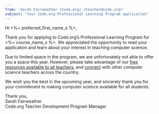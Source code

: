 ```yaml
---
from: 'Sarah Fairweather (Code.org) <teacher@code.org>'  
subject: "Your Code.org Professional Learning Program application"
---
```

Hi <%= preferred_first_name_s %>,

Thank you for applying to Code.org’s Professional Learning Program for <%= course_name_s %>. We appreciated the opportunity to read your application and learn about your interest in teaching computer science.

Due to limited space in the program, we are unfortunately not able to offer you a space this year. However, please take advantage of our [free resources available to all teachers](https://code.org/educate), and [connect](https://forum.code.org/) with other computer science teachers across the country.

We wish you the best in the upcoming year, and sincerely thank you for your commitment to making computer science available for all students.

Thank you,  
Sarah Fairweather  
Code.org Teacher Development Program Manager
